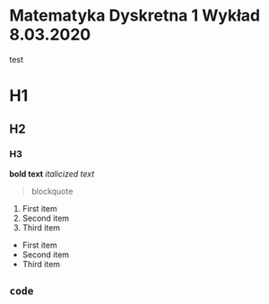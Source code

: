# Matematyka Dyskretna 1 Wykład 8.03.2020

test

# H1
## H2
### H3

**bold text**
*italicized text*
> blockquote

1. First item
2. Second item
3. Third item

- First item
- Second item
- Third item

`code`
---
